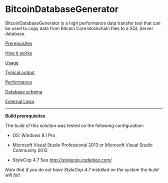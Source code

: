 # BitcoinDatabaseGenerator

BitcoinDatabaseGenerator is a high performance data transfer tool that can be used to copy data from Bitcoin Core blockchain files to a SQL Server database. 

[Prerequisites](../../wiki/Prerequisites)

[How it works](../../wiki/How-it-works)

[Usage](../../wiki/Usage)

[Typical output](../../wiki/Typical-output)

[Performance](../../wiki/Performance)

[Database schema](../../wiki/Database-schema)

[External Links](../../wiki/External-Links)

***

**Build prerequisites**

The build of this solution was tested on the following configuration:

* OS: Windows 8.1 Pro

* Microsoft Visual Studio Professional 2013 or Microsoft Visual Studio Community 2013

* StyleCop 4.7
  See http://stylecop.codeplex.com/

_Note that if you do not have StyleCop 4.7 installed on the system the build will fail._
